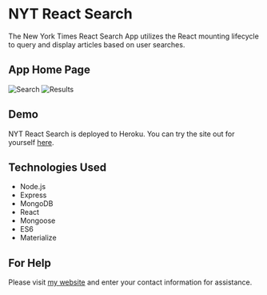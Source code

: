 # NYT React Search
The New York Times React Search App utilizes the React mounting lifecycle to query and display articles based on user searches. 

## App Home Page
![Search](http://C:/Users/Foster/Pictures/NYT.png)
![Results](http://C:/Users/Foster/Pictures/Result.png)

## Demo
NYT React Search is deployed to Heroku. You can try the site out for yourself [here](https://boiling-journey-41160.herokuapp.com/).

## Technologies Used
- Node.js
- Express
- MongoDB
- React
- Mongoose
- ES6
- Materialize

## For Help
Please visit [my website](https://fdunigan.github.io/) and enter your contact information for assistance. 
